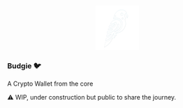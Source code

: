<div align="center">
  <img src="assets/budgie_logo_transparent.png" alt="Budgie Logo" width="100" height="100">
</div>

### Budgie 🐦
A Crypto Wallet from the core

⚠️ WIP, under construction but public to share the journey.
